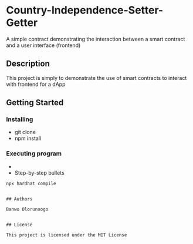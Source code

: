 # Country-Independence-Setter-Getter
A simple contract demonstrating the interaction between a smart contract and a user interface (frontend)

## Description

This project is simply to demonstrate the use of smart contracts to interact with frontend for a dApp

## Getting Started

### Installing

* git clone 
* npm install

### Executing program

* 
* Step-by-step bullets
```
npx hardhat compile
```

```

## Authors

Banwo Olorunsogo


## License

This project is licensed under the MIT License
